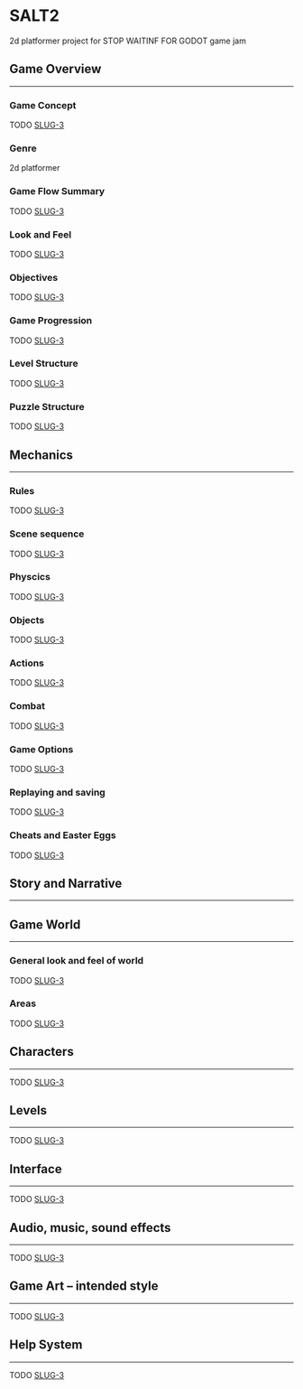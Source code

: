 # SALT2
2d platformer project for STOP WAITINF FOR GODOT game jam

## Game Overview
---
### Game Concept
TODO [SLUG-3](https://github.com/JamesEllerbee/SALT2/issues/3)

### Genre
2d platformer

### Game Flow Summary
TODO [SLUG-3](https://github.com/JamesEllerbee/SALT2/issues/3)

### Look and Feel
TODO [SLUG-3](https://github.com/JamesEllerbee/SALT2/issues/3)

### Objectives
TODO [SLUG-3](https://github.com/JamesEllerbee/SALT2/issues/3)

### Game Progression
TODO [SLUG-3](https://github.com/JamesEllerbee/SALT2/issues/3)

### Level Structure
TODO [SLUG-3](https://github.com/JamesEllerbee/SALT2/issues/3)

### Puzzle Structure
TODO [SLUG-3](https://github.com/JamesEllerbee/SALT2/issues/3)

## Mechanics
---
### Rules
TODO [SLUG-3](https://github.com/JamesEllerbee/SALT2/issues/3)

### Scene sequence
TODO [SLUG-3](https://github.com/JamesEllerbee/SALT2/issues/3)

### Physcics
TODO [SLUG-3](https://github.com/JamesEllerbee/SALT2/issues/3)

### Objects
TODO [SLUG-3](https://github.com/JamesEllerbee/SALT2/issues/3)

### Actions
TODO [SLUG-3](https://github.com/JamesEllerbee/SALT2/issues/3)

### Combat 
TODO [SLUG-3](https://github.com/JamesEllerbee/SALT2/issues/3)

### Game Options
TODO [SLUG-3](https://github.com/JamesEllerbee/SALT2/issues/3)

### Replaying and saving
TODO [SLUG-3](https://github.com/JamesEllerbee/SALT2/issues/3)

### Cheats and Easter Eggs
TODO [SLUG-3](https://github.com/JamesEllerbee/SALT2/issues/3)

## Story and Narrative
---

## Game World
---
### General look and feel of world 
TODO [SLUG-3](https://github.com/JamesEllerbee/SALT2/issues/3)

### Areas
TODO [SLUG-3](https://github.com/JamesEllerbee/SALT2/issues/3)

## Characters
---
TODO [SLUG-3](https://github.com/JamesEllerbee/SALT2/issues/3)

## Levels
---
TODO [SLUG-3](https://github.com/JamesEllerbee/SALT2/issues/3)

## Interface
---
TODO [SLUG-3](https://github.com/JamesEllerbee/SALT2/issues/3)

## Audio, music, sound effects
---
TODO [SLUG-3](https://github.com/JamesEllerbee/SALT2/issues/3)

## Game Art – intended style 
---
TODO [SLUG-3](https://github.com/JamesEllerbee/SALT2/issues/3)

## Help System
---
TODO [SLUG-3](https://github.com/JamesEllerbee/SALT2/issues/3)